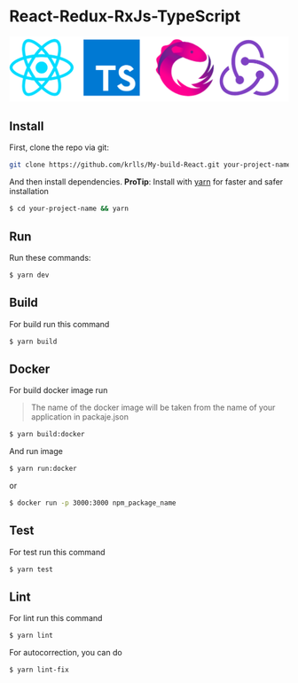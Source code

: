 # React-Redux-RxJs-TypeScript

![](./logo.png)

## Install
First, clone the repo via git:
    
```bash
git clone https://github.com/krlls/My-build-React.git your-project-name
```

And then install dependencies.
**ProTip**: Install with [yarn](https://github.com/yarnpkg/yarn) for faster and safer installation

```bash
$ cd your-project-name && yarn
```

## Run

Run these commands:

```bash
$ yarn dev
```

## Build
For build run this command

```bash
$ yarn build
```

## Docker 
For build docker image run
>The name of the docker image will be taken from the name of your application in packaje.json
```bash
$ yarn build:docker
```
And run image
```bash
$ yarn run:docker
```
or
```bash
$ docker run -p 3000:3000 npm_package_name
```


## Test
For test run this command

```bash
$ yarn test
```

## Lint
For lint run this command

```bash
$ yarn lint
```

For autocorrection, you can do
```bash
$ yarn lint-fix
```

